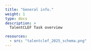 ```yaml
---
title: "General info."
weight: 1
type: docs
description: >
  TalentCLEF Task overview

resources:
  - src: "talentclef_2025_schema.png"  
---
```

